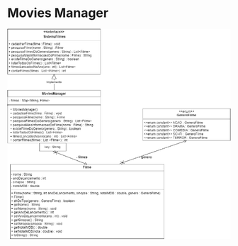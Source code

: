 
# Movies Manager

![UML Movies Manager](https://github.com/WendellMat/MoviesManager-POO20232/blob/main/SistemaGerenciadorDeFilmes(UML).png?raw=true)
